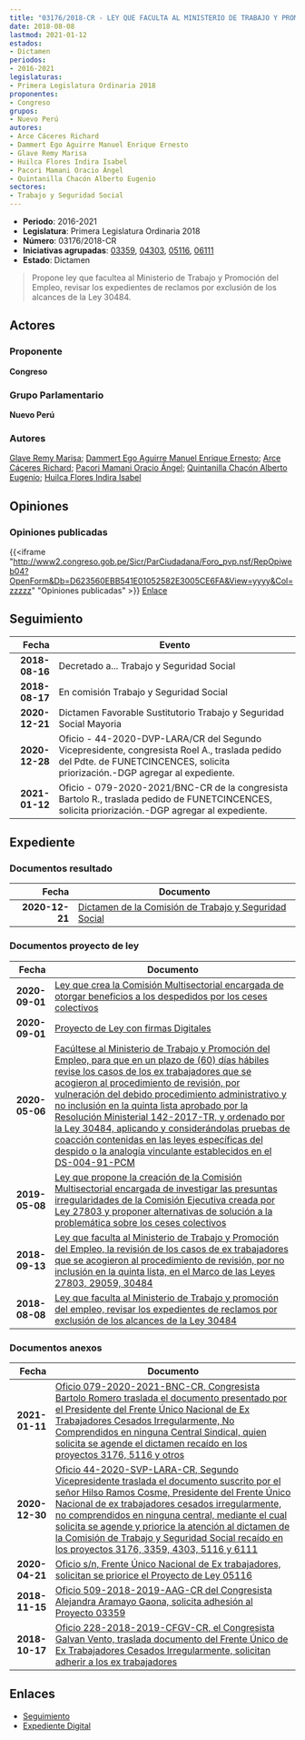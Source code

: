 ```yaml
---
title: "03176/2018-CR - LEY QUE FACULTA AL MINISTERIO DE TRABAJO Y PROMOCIÓN DEL EMPLEO, REVISAR LOS EXPEDIENTES DE RECLAMOS POR EXCLUSIÓN DE LOS ALCANCES DE LA LEY 30484"
date: 2018-08-08
lastmod: 2021-01-12
estados:
- Dictamen
periodos:
- 2016-2021
legislaturas:
- Primera Legislatura Ordinaria 2018
proponentes:
- Congreso
grupos:
- Nuevo Perú
autores:
- Arce Cáceres Richard
- Dammert Ego Aguirre Manuel Enrique Ernesto
- Glave Remy Marisa
- Huilca Flores Indira Isabel
- Pacori Mamani Oracio Ángel
- Quintanilla Chacón Alberto Eugenio
sectores:
- Trabajo y Seguridad Social
---
```

- **Periodo**: 2016-2021
- **Legislatura**: Primera Legislatura Ordinaria 2018
- **Número**: 03176/2018-CR
- **Iniciativas agrupadas**: [03359](../../03300/03359), [04303](../../04300/04303), [05116](../../05100/05116), [06111](../../06100/06111)
- **Estado**: Dictamen

> Propone ley que facultea al Ministerio de Trabajo y Promoción del Empleo, revisar los expedientes de reclamos por exclusión de los alcances de la Ley 30484.


## Actores

### Proponente

**Congreso**

### Grupo Parlamentario

**Nuevo Perú**

### Autores

[Glave Remy Marisa](mailto:mailto:mglave@congreso.gob.pe); [Dammert Ego Aguirre Manuel Enrique Ernesto](mailto:mailto:mdammert@congreso.gob.pe); [Arce Cáceres Richard](mailto:mailto:rarce@congreso.gob.pe); [Pacori Mamani Oracio Ángel](mailto:mailto:opacori@congreso.gob.pe); [Quintanilla Chacón Alberto Eugenio](mailto:mailto:aquintanilla@congreso.gob.pe); [Huilca Flores Indira Isabel](mailto:mailto:ihuilca@congreso.gob.pe)

## Opiniones

### Opiniones publicadas

{{<iframe "http://www2.congreso.gob.pe/Sicr/ParCiudadana/Foro_pvp.nsf/RepOpiweb04?OpenForm&Db=D623560EBB541E01052582E3005CE6FA&View=yyyy&Col=zzzzz" "Opiniones publicadas" >}}
[Enlace](http://www2.congreso.gob.pe/Sicr/ParCiudadana/Foro_pvp.nsf/RepOpiweb04?OpenForm&Db=D623560EBB541E01052582E3005CE6FA&View=yyyy&Col=zzzzz)


## Seguimiento

| Fecha | Evento |
|------:|--------|
| **2018-08-16** | Decretado a... Trabajo y Seguridad Social |
| **2018-08-17** | En comisión Trabajo y Seguridad Social |
| **2020-12-21** | Dictamen Favorable Sustitutorio Trabajo y Seguridad Social Mayoria |
| **2020-12-28** | Oficio - 44-2020-DVP-LARA/CR del Segundo Vicepresidente, congresista Roel A., traslada pedido del Pdte. de FUNETCINCENCES, solicita priorización.-DGP agregar al expediente. |
| **2021-01-12** | Oficio - 079-2020-2021/BNC-CR de la congresista Bartolo R., traslada pedido de FUNETCINCENCES, solicita priorización.-DGP agregar al expediente. |

## Expediente

### Documentos resultado

| Fecha | Documento |
|------:|-----------|
| **2020-12-21** | [Dictamen de la Comisión de Trabajo y Seguridad Social](http://www.leyes.congreso.gob.pe/Documentos/2016_2021/Dictamenes/Proyectos_de_Ley/03176DC22MAY-20201221.pdf) |

### Documentos proyecto de ley

| Fecha | Documento |
|------:|-----------|
| **2020-09-01** | [Ley que crea la Comisión Multisectorial encargada de otorgar beneficios a los despedidos por los ceses colectivos](http://www.leyes.congreso.gob.pe/Documentos/2016_2021/Proyectos_de_Ley_y_de_Resoluciones_Legislativas/PL06111-20200901.pdf) |
| **2020-09-01** | [Proyecto de Ley con firmas Digitales](http://www.leyes.congreso.gob.pe/Documentos/2016_2021/Proyectos_de_Ley_y_de_Resoluciones_Legislativas/Proyectos_Firmas_digitales/PL06111.pdf) |
| **2020-05-06** | [Facúltese al Ministerio de Trabajo y Promoción del Empleo, para que en un plazo de (60) días hábiles revise los casos de los ex trabajadores que se acogieron al procedimiento de revisión, por vulneración del debido procedimiento administrativo y no inclusión en la quinta lista aprobado por la Resolución Ministerial 142-2017-TR, y ordenado por la Ley 30484, aplicando y considerándolas pruebas de coacción contenidas en las leyes específicas del despido o la analogía vinculante establecidos en el DS-004-91-PCM](http://www.leyes.congreso.gob.pe/Documentos/2016_2021/Proyectos_de_Ley_y_de_Resoluciones_Legislativas/PL05116_20200506.pdf) |
| **2019-05-08** | [Ley que propone la creación de la Comisión Multisectorial encargada de investigar las presuntas irregularidades de la Comisión Ejecutiva creada por Ley 27803 y proponer alternativas de solución a la problemática sobre los ceses colectivos](http://www.leyes.congreso.gob.pe/Documentos/2016_2021/Proyectos_de_Ley_y_de_Resoluciones_Legislativas/PL0430320190508.pdf) |
| **2018-09-13** | [Ley que faculta al Ministerio de Trabajo y Promoción del Empleo, la revisión de los casos de ex trabajadores que se acogieron al procedimiento de revisión, por no inclusión en la quinta lista, en el Marco de las Leyes 27803, 29059, 30484](http://www.leyes.congreso.gob.pe/Documentos/2016_2021/Proyectos_de_Ley_y_de_Resoluciones_Legislativas/PL0335920180913..PDF) |
| **2018-08-08** | [Ley que faculta al Ministerio de Trabajo y promoción del empleo, revisar los expedientes de reclamos por exclusión de los alcances de la Ley 30484](http://www.leyes.congreso.gob.pe/Documentos/2016_2021/Proyectos_de_Ley_y_de_Resoluciones_Legislativas/PL0317620180808.pdf) |

### Documentos anexos

| Fecha | Documento |
|------:|-----------|
| **2021-01-11** | [Oficio 079-2020-2021-BNC-CR, Congresista Bartolo Romero traslada el documento presentado por el Presidente del Frente Único Nacional de Ex Trabajadores Cesados Irregularmente, No Comprendidos en ninguna Central Sindical, quien solicita se agende el dictamen recaído en los proyectos 3176, 5116 y otros](http://www.leyes.congreso.gob.pe/Documentos/2016_2021/Oficios/Grupos_Parlamentarios/OFICIO-079-2020-2021-BNC-CR.pdf) |
| **2020-12-30** | [Oficio 44-2020-SVP-LARA-CR, Segundo Vicepresidente traslada el documento suscrito por el señor Hilso Ramos Cosme, Presidente del Frente Único Nacional de ex trabajadores cesados irregularmente, no comprendidos en ninguna central, mediante el cual solicita se agende y priorice la atención al dictamen de la Comisión de Trabajo y Seguridad Social recaído en los proyectos 3176, 3359, 4303, 5116 y 6111](http://www.leyes.congreso.gob.pe/Documentos/2016_2021/Oficios/Congresistas/OFICIO-44-2020-SVP-LARA-CR.pdf) |
| **2020-04-21** | [Oficio s/n, Frente Único Nacional de Ex trabajadores, solicitan se priorice el Proyecto de Ley 05116](http://www.leyes.congreso.gob.pe/Documentos/2016_2021/Oficios/Otras_Instituciones/OFICIO-S-N-PROYECTO-05116.pdf) |
| **2018-11-15** | [Oficio 509-2018-2019-AAG-CR del Congresista Alejandra Aramayo Gaona, solicita adhesión al Proyecto 03359](http://www.leyes.congreso.gob.pe/Documentos/2016_2021/Oficios/Congresistas/OFICIO-509-2018-2019-AAG-CR.pdf) |
| **2018-10-17** | [Oficio 228-2018-2019-CFGV-CR, el Congresista Galvan Vento, traslada documento del Frente Único de Ex Trabajadores Cesados Irregularmente, solicitan adherir a los ex trabajadores](http://www.leyes.congreso.gob.pe/Documentos/2016_2021/Oficios/Congresistas/OFICIO-228-2018-2019-CFGV-CR.pdf) |

## Enlaces

- [Seguimiento](http://www2.congreso.gob.pe/Sicr/TraDocEstProc/CLProLey2016.nsf/f7fff46988ca05b1052578e100829cc7/dfab862471e217c5052582e300688642?OpenDocument)
- [Expediente Digital](http://www2.congreso.gob.pe/Sicr/TraDocEstProc/Expvirt_2011.nsf/visbusqptramdoc1621/03176?opendocument)


